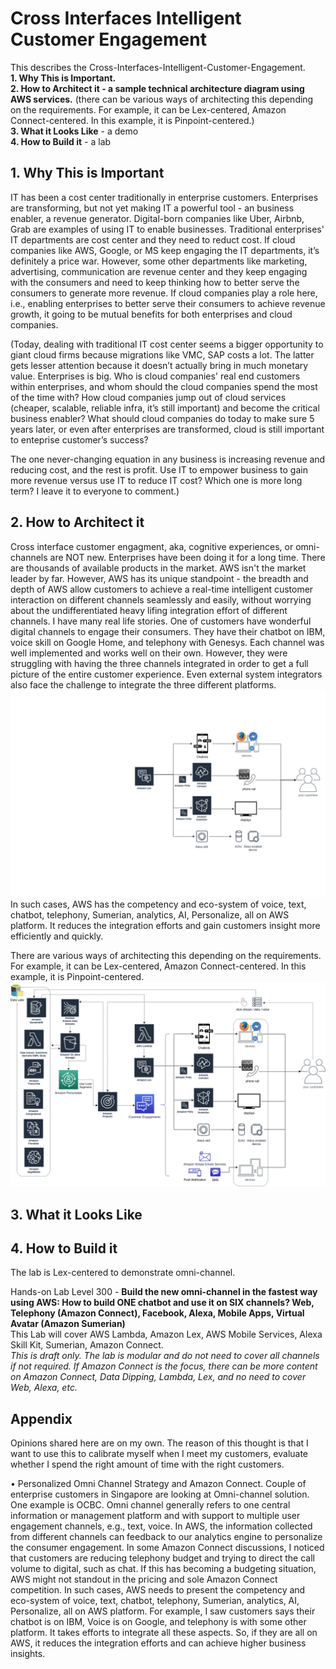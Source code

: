 # Cross Interfaces Intelligent Customer Engagement


This describes the Cross-Interfaces-Intelligent-Customer-Engagement. <br />
**1. Why This is Important.** <br />
**2. How to Architect it - a sample technical architecture diagram using AWS services.** (there can be various ways of architecting this depending on the requirements. For example, it can be Lex-centered, Amazon Connect-centered. In this example, it is Pinpoint-centered.) <br />
**3. What it Looks Like** - a demo <br/>
**4. How to Build it** - a lab 

## 1. Why This is Important ##
IT has been a cost center traditionally in enterprise customers. Enterprises are transforming, but not yet making IT a powerful tool - an business enabler, a revenue generator. Digital-born companies like Uber, Airbnb, Grab are examples of using IT to enable businesses. Traditional enterprises' IT departments are cost center and they need to reduct cost. If cloud companies like AWS, Google, or MS keep engaging the IT departments, it’s definitely a price war. However, some other departments like marketing, advertising, communication are revenue center and they keep engaging with the consumers and need to keep thinking how to better serve the consumers to generate more revenue. If cloud companies play a role here, i.e., enabling enterprises to better serve their consumers to achieve revenue growth, it going to be mutual benefits for both enterprises and cloud companies.

(Today, dealing with traditional IT cost center seems a bigger opportunity to giant cloud firms because migrations like VMC, SAP costs a lot. The latter gets lesser attention because it doesn’t actually bring in much monetary value. Enterprises is big. Who is cloud companies' real end customers within enterprises, and whom should the cloud companies spend the most of the time with? How cloud companies jump out of cloud services (cheaper, scalable, reliable infra, it’s still important) and become the critical business enabler? What should cloud companies do today to make sure 5 years later, or even after enterprises are transformed, cloud is still important to enteprise customer’s success?

The one never-changing equation in any business is increasing revenue and reducing cost, and the rest is profit. Use IT to empower business to gain more revenue versus use IT to reduce IT cost? Which one is more long term? I leave it to everyone to comment.) 

## 2. How to Architect it ## 
Cross interface customer engagment, aka, cognitive experiences, or omni-channels are NOT new. Enterprises have been doing it for a long time. There are thousands of available products in the market. AWS isn't the market leader by far. However, AWS has its unique standpoint - the breadth and depth of AWS allow customers to achieve a real-time intelligent customer interaction on different channels seamlessly and easily, without worrying about the undifferentiated heavy lifing integration effort of different channels. I have many real life stories. One of customers have wonderful digital channels to engage their consumers. They have their chatbot on IBM, voice skill on Google Home, and telephony with Genesys. Each channel was well implemented and works well on their own. However, they were struggling with having the three channels integrated in order to get a full picture of the entire customer experience. Even external system integrators also face the challenge to integrate the three different platforms. 
![Cross-Interfaces-Intelligent-Customer-Engagement.gif](Cross-Interfaces-Intelligent-Customer-Engagement.gif)
In such cases, AWS has the competency and eco-system of voice, text, chatbot, telephony, Sumerian, analytics, AI, Personalize, all on AWS platform. It reduces the integration efforts and gain customers insight more efficiently and quickly. 

There are various ways of architecting this depending on the requirements. For example, it can be Lex-centered, Amazon Connect-centered. In this example, it is Pinpoint-centered.
![Cross-Interfaces-Intelligent-Customer-Engagement.png](Cross-Interfaces-Intelligent-Customer-Engagement.png)

## 3. What it Looks Like ##

## 4. How to Build it ## 
The lab is Lex-centered to demonstrate omni-channel. </br>

Hands-on Lab Level 300 - **Build the new omni-channel in the fastest way using AWS: How to build ONE chatbot and use it on SIX channels? Web, Telephony (Amazon Connect), Facebook, Alexa, Mobile Apps, Virtual Avatar (Amazon Sumerian)** </br>
This Lab will cover AWS Lambda, Amazon Lex, AWS Mobile Services, Alexa Skill Kit, Sumerian, Amazon Connect.</br>
*This is draft only. The lab is modular and do not need to cover all channels if not required. If Amazon Connect is the focus, there can be more content on Amazon Connect, Data Dipping, Lambda, Lex, and no need to cover Web, Alexa, etc.*



## Appendix ##

Opinions shared here are on my own. The reason of this thought is that I want to use this to calibrate myself when I meet my customers, evaluate whether I spend the right amount of time with the right customers.


•	Personalized Omni Channel Strategy and Amazon Connect. Couple of enterprise customers in Singapore are looking at Omni-channel solution. One example is OCBC. Omni channel generally refers to one central information or management platform and with support to multiple user engagement channels, e.g., text, voice. In AWS, the information collected from different channels can feedback to our analytics engine to personalize the consumer engagement. In some Amazon Connect discussions, I noticed that customers are reducing telephony budget and trying to direct the call volume to digital, such as chat. If this has becoming a budgeting situation, AWS might not standout in the pricing and sole Amazon Connect competition. In such cases, AWS needs to present the competency and eco-system of voice, text, chatbot, telephony, Sumerian, analytics, AI, Personalize, all on AWS platform. For example, I saw customers says their chatbot is on IBM, Voice is on Google, and telephony is with some other platform. It takes efforts to integrate all these aspects. So, if they are all on AWS, it reduces the integration efforts and can achieve higher business insights.


